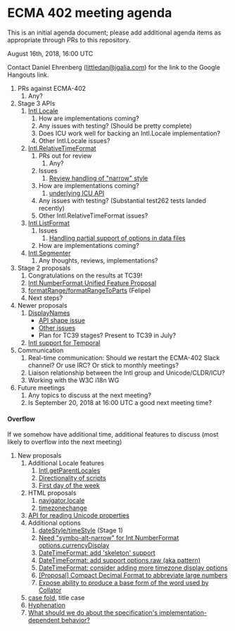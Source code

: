# ECMA 402 meeting agenda

This is an initial agenda document; please add additional agenda items as appropriate through PRs to this repository.

August 16th, 2018, 16:00 UTC

Contact Daniel Ehrenberg (littledan@igalia.com) for the link to the Google Hangouts link.

1. PRs against ECMA-402
    1. Any?
1. Stage 3 APIs
    1. [Intl.Locale](https://github.com/tc39/proposal-intl-locale)
        1. How are implementations coming?
        1. Any issues with testing? (Should be pretty complete)
        1. Does ICU work well for backing an Intl.Locale implementation?
        1. Other Intl.Locale issues?
    1. [Intl.RelativeTimeFormat](https://github.com/tc39/proposal-intl-relative-time)
        1. PRs out for review
            1. Any?
        1. Issues
            1. [Review handling of "narrow" style](https://github.com/tc39/proposal-intl-relative-time/issues/88)
        1. How are implementations coming?
            1. [underlying ICU API](https://unicode-org.atlassian.net/browse/ICU-13256)
        1. Any issues with testing? (Substantial test262 tests landed recently)
        1. Other Intl.RelativeTimeFormat issues?
    1. [Intl.ListFormat](https://github.com/tc39/proposal-intl-list-format)
        1. Issues
            1. [Handling partial support of options in data files](https://github.com/tc39/proposal-intl-list-format/issues/16)
        1. How are implementations coming?
    1. [Intl.Segmenter](https://github.com/tc39/proposal-intl-segmenter)
        1. Any thoughts, reviews, implementations?
1. Stage 2 proposals
    1. Congratulations on the results at TC39!
    1. [Intl.NumberFormat Unified Feature Proposal](https://github.com/sffc/proposal-unified-intl-numberformat)
    1. [formatRange/formatRangeToParts](https://github.com/fabalbon/proposal-intl-DateTimeFormat-formatRange) (Felipe)
    1. Next steps?
1. Newer proposals
    1. [DisplayNames](https://github.com/brawer/proposal-intl-displaynames)
        - [API shape issue](https://github.com/brawer/proposal-intl-displaynames/issues/4)
        - [Other issues](https://github.com/brawer/proposal-intl-displaynames/issues)
        - Plan for TC39 stages? Present to TC39 in July?
    1. [Intl support for Temporal](https://github.com/tc39/ecma402/issues/254)
1. Communication
    1. Real-time communication: Should we restart the ECMA-402 Slack channel? Or use IRC? Or stick to monthly meetings?
    1. Liaison relationship between the Intl group and Unicode/CLDR/ICU?
    1. Working with the W3C i18n WG
1. Future meetings
    1. Any topics to discuss at the next meeting?
    1. Is September 20, 2018 at 16:00 UTC a good next meeting time?

#### Overflow

If we somehow have additional time, additional features to discuss (most likely to overflow into the next meeting)

1. New proposals
    1. Additional Locale features
        1. [Intl.getParentLocales](https://github.com/tc39/ecma402/issues/87)
        1. [Directionality of scripts](https://github.com/tc39/ecma402/issues/205)
        1. [First day of the week](https://github.com/tc39/ecma402/issues/6)
    1. HTML proposals
        1. [navigator.locale](https://github.com/whatwg/html/pull/3046)
        1. [timezonechange](https://github.com/whatwg/html/pull/3047)
    1. [API for reading Unicode properties](https://github.com/tc39/ecma402/issues/90)
    1. Additional options
        1. [dateStyle/timeStyle](https://github.com/tc39/proposal-ecma402-datetime-style) (Stage 1)
        1. [Need "symbo-alt-narrow" for Int.NumberFormat options.currencyDisplay](https://github.com/tc39/ecma402/issues/200)
        1. [DateTimeFormat: add 'skeleton' support](https://github.com/tc39/ecma402/issues/189)
        1. [DateTimeFormat: add support options.raw (aka pattern)](https://github.com/tc39/ecma402/issues/190)
        1. [DateTimeFormat: consider adding more timezone display options](https://github.com/tc39/ecma402/issues/119)
        1. [[Proposal] Compact Decimal Format to abbreviate large numbers](https://github.com/tc39/ecma402/issues/37)
        1. [Expose ability to produce a base form of the word used by Collator](https://github.com/tc39/ecma402/issues/44)
    1. [case fold](https://github.com/tc39/ecma402/issues/99), title case
    1. [Hyphenation](https://github.com/tc39/ecma402/issues/93)
    1. [What should we do about the specification's implementation-dependent behavior?](https://github.com/tc39/ecma402/issues/113)
